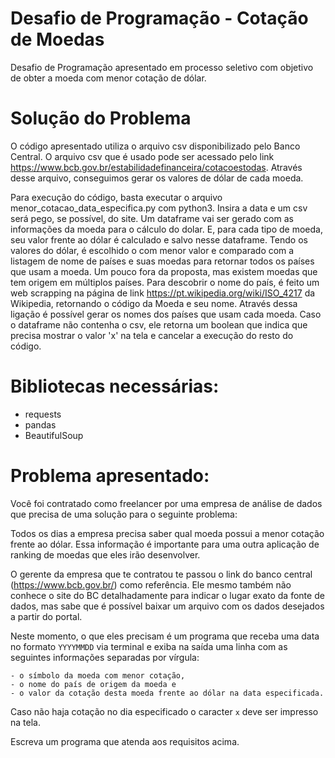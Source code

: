 # Desafio de Programação - Cotação de Moedas
 Desafio de Programação apresentado em processo seletivo com objetivo de obter a moeda com menor cotação de dólar.
 
# Solução do Problema
 O código apresentado utiliza o arquivo csv disponibilizado pelo Banco Central. O arquivo csv que é usado pode ser acessado pelo link https://www.bcb.gov.br/estabilidadefinanceira/cotacoestodas.
 Através desse arquivo, conseguimos gerar os valores de dólar de cada moeda.
 
 Para execução do código, basta executar o arquivo menor_cotacao_data_especifica.py com python3. Insira a data e um csv será pego, se possível, do site. Um dataframe vai ser gerado com as informações da moeda para o cálculo do dolar. E, para cada tipo de moeda, seu valor frente ao dólar é calculado e salvo nesse dataframe.
 Tendo os valores do dólar, é escolhido o com menor valor e comparado com a listagem de nome de países e suas moedas para retornar todos os países que usam a moeda. Um pouco fora da proposta, mas existem moedas que tem origem em múltiplos países.
 Para descobrir o nome do país, é feito um web scrapping na página de link https://pt.wikipedia.org/wiki/ISO_4217 da Wikipedia, retornando o código da Moeda e seu nome. Através dessa ligação é possível gerar os nomes dos países que usam cada moeda.
 Caso o dataframe não contenha o csv, ele retorna um boolean que indica que precisa mostrar o valor 'x' na tela e cancelar a execução do resto do código.

# Bibliotecas necessárias:
 - requests
 - pandas
 - BeautifulSoup
 
# Problema apresentado:

Você foi contratado como freelancer por uma empresa de análise de dados que precisa de uma solução para o seguinte problema:

Todos os dias a empresa precisa saber qual moeda possui a menor cotação frente ao dólar. Essa informação é importante para uma outra aplicação de ranking de moedas que eles irão desenvolver.

O gerente da empresa que te contratou te passou o link do banco central (https://www.bcb.gov.br/) como referência. Ele mesmo também não conhece o site do BC detalhadamente para indicar o lugar exato da fonte de dados, mas sabe que é possível baixar um arquivo com os dados desejados a partir do portal.

Neste momento, o que eles precisam é um programa que receba uma data no formato `YYYYMMDD` via terminal e exiba na saída uma linha com as seguintes informações separadas por vírgula:

    - o símbolo da moeda com menor cotação,
    - o nome do país de origem da moeda e
    - o valor da cotação desta moeda frente ao dólar na data especificada.
Caso não haja cotação no dia especificado o caracter `x` deve ser impresso na tela.


Escreva um programa que atenda aos requisitos acima.
